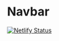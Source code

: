 # Navbar

[![Netlify Status](https://api.netlify.com/api/v1/badges/331db846-6676-4697-97d7-5f12463caf23/deploy-status)](https://app.netlify.com/sites/navbar-drop/deploys)
